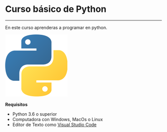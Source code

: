 # Curso básico de Python
--------------------------------
En este curso aprenderas a programar en python.

![Logo de Python](img/python.png)

**Requisitos**
- Python 3.6 o superior
- Computadora con Windows, MacOs o Linux
- Editor de Texto como [Visual Studio Code](https://code.visualstudio.com/Download)

